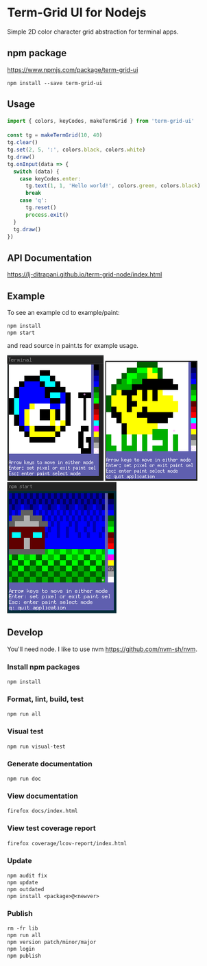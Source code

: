 Term-Grid UI for Nodejs
=======================

Simple 2D color character grid abstraction for terminal apps.


npm package
-----------

<https://www.npmjs.com/package/term-grid-ui>

    npm install --save term-grid-ui


Usage
-----

```typescript
import { colors, keyCodes, makeTermGrid } from 'term-grid-ui'

const tg = makeTermGrid(10, 40)
tg.clear()
tg.set(2, 5, ':', colors.black, colors.white)
tg.draw()
tg.onInput(data => {
  switch (data) {
    case keyCodes.enter:
      tg.text(1, 1, 'Hello world!', colors.green, colors.black)
      break
    case 'q':
      tg.reset()
      process.exit()
  }
  tg.draw()
})
```


API Documentation
-----------------

<https://lj-ditrapani.github.io/term-grid-node/index.html>


Example
-------

To see an example cd to example/paint:

    npm install
    npm start

and read source in paint.ts for example usage.

![Paint Example App](megaman-paint.png)
![Paint Example App](luigi-paint.png)
![Paint Example App](house-paint.png)


Develop
-------

You'll need node.  I like to use nvm <https://github.com/nvm-sh/nvm>.


### Install npm packages ###

    npm install


### Format, lint, build, test ###

    npm run all


### Visual test ###

    npm run visual-test


### Generate documentation ###

    npm run doc


### View documentation ###

    firefox docs/index.html


### View test coverage report ###

    firefox coverage/lcov-report/index.html


### Update ###

    npm audit fix
    npm update
    npm outdated
    npm install <package>@<newver>


### Publish ###

    rm -fr lib
    npm run all
    npm version patch/minor/major
    npm login
    npm publish
